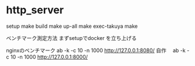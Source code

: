 # http_server
setup
make build
make up-all
make exec-takuya
make

ベンチマーク測定方法
まずsetupでdocker を立ち上げる

nginxのベンチマーク ab -k -c 10 -n 1000 http://127.0.0.1:8080/
自作　 ab -k -c 10 -n 1000 http://127.0.0.1:8000/

